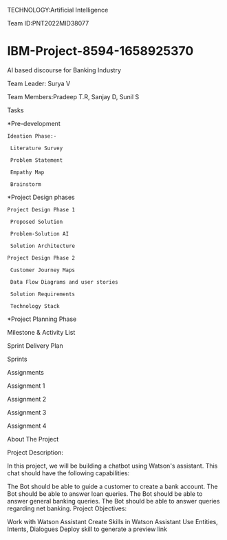TECHNOLOGY:Artificial Intelligence

Team ID:PNT2022MID38077

# IBM-Project-8594-1658925370

AI based discourse for Banking Industry

Team Leader: Surya V

Team Members:Pradeep T.R, Sanjay D, Sunil S

Tasks

*Pre-development

    Ideation Phase:-
 
     Literature Survey
 
     Problem Statement
 
     Empathy Map
 
     Brainstorm
 
*Project Design phases
 
    Project Design Phase 1

     Proposed Solution
 
     Problem-Solution AI
 
     Solution Architecture
 
    Project Design Phase 2

     Customer Journey Maps
 
     Data Flow Diagrams and user stories
 
     Solution Requirements
 
     Technology Stack
 
*Project Planning Phase

  Milestone & Activity List
 
  Sprint Delivery Plan
 
  Sprints

Assignments

  Assignment 1
 
  Assignment 2
 
  Assignment 3
 
  Assignment 4
 
 
About The Project

Project Description:

In this project, we will be building a chatbot using Watson's assistant. This chat should have the following capabilities:

The Bot should be able to guide a customer to create a bank account.
The Bot should be able to answer loan queries.
The Bot should be able to answer general banking queries.
The Bot should be able to answer queries regarding net banking.
Project Objectives:

Work with Watson Assistant
Create Skills in Watson Assistant
Use Entities, Intents, Dialogues
Deploy skill to generate a preview link



